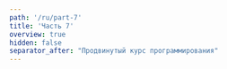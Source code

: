 ```yaml
---
path: '/ru/part-7'
title: 'Часть 7'
overview: true
hidden: false
separator_after: "Продвинутый курс программирования"
---
```


<pages-in-this-section></pages-in-this-section>

<exercises-in-this-section></exercises-in-this-section>